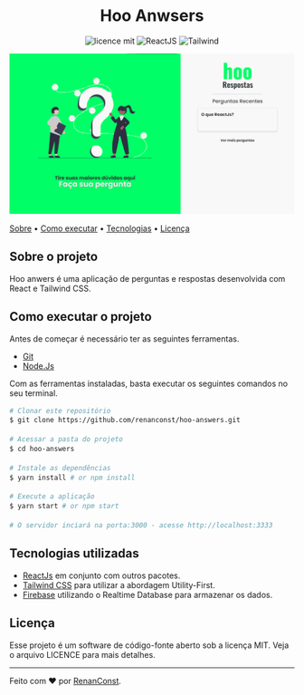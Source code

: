 <h1 style="text-align: center;">
    Hoo Anwsers
</h1>

<div style="text-align: center;">

![licence mit](https://img.shields.io/static/v1?label=licence&message=MIT&color=8AB803&flat)
![ReactJS](https://img.shields.io/static/v1?label=ReactJS&message=Yes&color=61DAFB&flat)
![Tailwind](https://img.shields.io/static/v1?label=TailwindCss&message=Yes&color=06B6D4&style=flat)
</div>

!["screenshot"](https://github.com/renanconst/hoo-answers/blob/main/docs/screenshots/screenshot.png)
<p style="align">

[Sobre](#about) •
[Como executar](#run) •
[Tecnologias](#technologies) •
[Licença](#licence)

</p>


<div id="about">

## Sobre o projeto

Hoo anwers é uma aplicação de perguntas e respostas
desenvolvida com React e Tailwind CSS.

</div>

<div id="run">

## Como executar o projeto

Antes de começar é necessário ter as seguintes ferramentas.

* [Git](https://git-scm.com/downloads)
* [Node.Js](https://nodejs.org/en/)

Com as ferramentas instaladas, basta executar os seguintes comandos no seu terminal.

```bash
# Clonar este repositório
$ git clone https://github.com/renanconst/hoo-answers.git

# Acessar a pasta do projeto
$ cd hoo-answers

# Instale as dependências
$ yarn install # or npm install

# Execute a aplicação
$ yarn start # or npm start

# O servidor inciará na porta:3000 - acesse http://localhost:3333
```

</div>

<div id="technologies">

## Tecnologias utilizadas

* [ReactJs](https://reactjs.org/) em conjunto com outros pacotes.
* [Tailwind CSS](https://tailwindcss.com/) para utilizar a abordagem Utility-First.
* [Firebase](https://firebase.google.com/) utilizando o Realtime Database para armazenar os dados.

</div>

<div id="licence">

## Licença

Esse projeto é um software de código-fonte aberto sob a licença MIT. Veja o arquivo LICENCE para mais detalhes.

</div>

---

Feito com ♥ por [RenanConst](https://github.com/renanconst).
